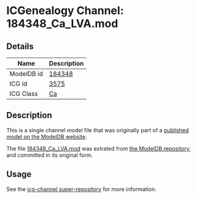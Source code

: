 # ICGenealogy Channel: 184348\_Ca\_LVA.mod

## Details

Name | Description
---- | -----------
ModelDB id | [184348](http://senselab.med.yale.edu/ModelDB/ShowModel.cshtml?model=184348)
ICG id | [3575](http://icg.neurotheory.ox.ac.uk/channels/3/3575)
ICG Class | [Ca](http://icg.neurotheory.ox.ac.uk/channels/3)

## Description

This is a single channel model file that was originally part of a [published model on the ModelDB website](http://senselab.med.yale.edu/mModelDB/ShowModel.cshtml?model=184348).

The file [184348\_Ca\_LVA.mod](184348_Ca_LVA.mod) was extrated from [the ModelDB repository](http://senselab.med.yale.edu/ModelDB/ShowModel.cshtml?model=184348), and committed in its original form.

## Usage

See the [icg-channel super-repository](https://github.com/icgenealogy/icg-channels) for more information.